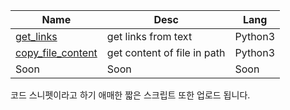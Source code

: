 | Name                                     | Desc              | Lang    |
|------------------------------------------|-------------------|---------|
| [get_links](./get_links/get_links.py)    | get links from text | Python3 |
| [copy_file_content](./copy_file_content) | get content of file in path      | Python3 |
| Soon                                     | Soon              | Soon    |

코드 스니펫이라고 하기 애매한 짧은 스크립트 또한 업로드 됩니다.  
